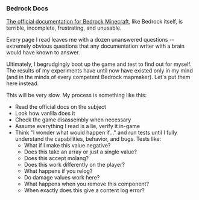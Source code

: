 ### Bedrock Docs
[The official documentation for Bedrock Minecraft](https://docs.microsoft.com/en-us/minecraft/creator/), like Bedrock itself, is terrible, incomplete, frustrating, and unusable.

Every page I read leaves me with a dozen unanswered questions -- extremely obvious questions that any documentation writer with a brain would have known to answer.

Ultimately, I begrudgingly boot up the game and test to find out for myself. The results of my experiments have until now have existed only in my mind (and in the minds of every competent Bedrock mapmaker). Let's put them here instead.

This will be very slow. My process is something like this:
* Read the official docs on the subject
* Look how vanilla does it
* Check the game disassembly when necessary
* Assume everything I read is a lie, verify it in-game
* Think "I wonder what would happen if..." and run tests until I fully understand the capabilities, behavior, and bugs. Tests like:
  * What if I make this value negative?
  * Does this take an array or just a single value?
  * Does this accept molang?
  * Does this work differently on the player?
  * What happens if you relog?
  * Do damage values work here?
  * What happens when you remove this component?
  * When exactly does this give a content log error?
